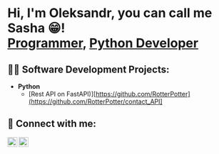 <h1>Hi, I'm Oleksandr, you can call me Sasha 😁! <br/><a href="https://github.com/RotterPotter">Programmer</a>, <a href="https://www.linkedin.com/in/oleksandrON/">Python Developer</a>

<h2>👨‍💻 Software Development Projects:</h2>

- <b>Python</b>
  - [Rest API on FastAPI)][https://github.com/RotterPotter](https://github.com/RotterPotter/contact_API]

<h2> 🤳 Connect with me:</h2>

[<img align="left" alt="NazarevychOleksandr | LinkedIn" width="22px" src="https://cdn.jsdelivr.net/npm/simple-icons@v3/icons/linkedin.svg" />][linkedin]
[<img align="left" alt="NazarevychOleksandr | Instagram" width="22px" src="https://cdn.jsdelivr.net/npm/simple-icons@v3/icons/instagram.svg" />][instagram]


[instagram]: https://www.instagram.com/s_nazarevich/
[linkedin]: https://www.linkedin.com/in/oleksandrON/
